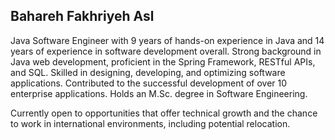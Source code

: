 ## Bahareh Fakhriyeh Asl

Java Software Engineer with 9 years of hands-on experience in Java and 14 years of experience in software development overall. Strong background in Java web development, proficient in the Spring Framework, RESTful APIs, and SQL. Skilled in designing, developing, and optimizing software applications. Contributed to the successful development of over 10 enterprise applications. Holds an M.Sc. degree in Software Engineering.

Currently open to opportunities that offer technical growth and the chance to work in international environments, including potential relocation.

<!--
**baharehfakhriyeh/baharehfakhriyeh** is a ✨ _special_ ✨ repository because its `README.md` (this file) appears on your GitHub profile.

Here are some ideas to get you started:

- 🔭 I’m currently working on ...
- 🌱 I’m currently learning ...
- 👯 I’m looking to collaborate on ...
- 🤔 I’m looking for help with ...
- 💬 Ask me about ...
- 📫 How to reach me: ...
- 😄 Pronouns: ...
- ⚡ Fun fact: ...
-->
